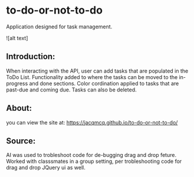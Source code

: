 # to-do-or-not-to-do
Application designed for task management.

![alt text]

## Introduction:

When interacting with the API, user can add tasks that are populated in the ToDo List. Functionality added to where the tasks can be moved to the in-progress and done sections. Color cordination applied to tasks that are past-due and coming due. Tasks can also be deleted. 

## About:

you can view the site at: https://jacqmcq.github.io/to-do-or-not-to-do/

## Source:

AI was used to trobleshoot code for de-bugging drag and drop feture. Worked with classsmates in a group setting, per trobleshooting code for drag and drop JQuery ui as well. 
